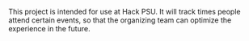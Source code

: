 This project is intended for use at Hack PSU. It will track times people attend certain events, so that the organizing team can optimize the experience in the future.

